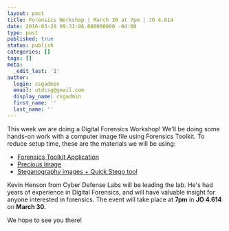 ```yaml
---
layout: post
title: Forensics Workshop | March 30 at 7pm | JO 4.614
date: 2016-03-28 09:31:06.000000000 -04:00
type: post
published: true
status: publish
categories: []
tags: []
meta:
  _edit_last: '1'
author:
  login: csgadmin
  email: utdcsg@gmail.com
  display_name: csgadmin
  first_name: ''
  last_name: ''
---
```


This week we are doing a Digital Forensics Workshop! We'll be doing some hands-on work with a computer image file using Forensics Toolkit. To reduce setup time, these are the materials we will be using:

-   [Forensics Toolkit Application](https://www.dropbox.com/s/iji4zqvtft8gjnh/ftk181.exe?dl=0)
-   [Precious image](https://www.dropbox.com/s/sppzraonushdcmt/precious.img?dl=0)
-   [Steganography images + Quick Stego tool](https://www.dropbox.com/s/jk21qqqlsvs5wtg/Part%203-Steganography%20Images.zip?dl=0)

Kevin Henson from Cyber Defense Labs will be leading the lab. He's had years of experience in Digital Forensics, and will have valuable insight for anyone interested in forensics. The event will take place at **7pm** in **JO 4.614** on **March 30.**

We hope to see you there!
